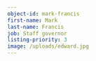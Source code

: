 ```yaml
---
object-id: mark-francis
first-name: Mark
last-name: Francis
job: Staff governor
listing-priority: 3
image: /uploads/edward.jpg
---
```


